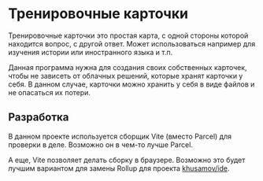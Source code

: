 Тренировочные карточки
======================

Тренировочные карточки это простая карта, с одной стороны которой находится вопрос, с другой ответ.
Может использоваться например для изучения истории или иностранного языка и т.п.

Данная программа нужна для создания своих собственных карточек, чтобы не зависеть от
облачных решений, которые хранят карточки у себя. В данном случае, карточки можно хранить
у себя в виде файлов и не опасаться их потери.

Разработка
----------

В данном проекте используется сборщик Vite (вместо Parcel) для проверки в деле. 
Возможно он в чем-то лучше Parcel.

А еще, Vite позволяет делать сборку в браузере. Возможно это будет лучшим вариантом 
для замены Rollup для проекта [khusamov/ide](https://github.com/khusamov/ide).

